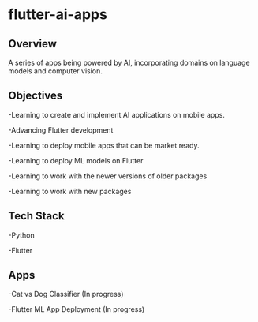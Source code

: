 # flutter-ai-apps

## Overview

A series of apps being powered by AI, incorporating domains on language models and computer vision.

## Objectives

-Learning to create and implement AI applications on mobile apps.

-Advancing Flutter development

-Learning to deploy mobile apps that can be market ready.

-Learning to deploy ML models on Flutter

-Learning to work with the newer versions of older packages

-Learning to work with new packages

## Tech Stack

-Python

-Flutter

## Apps

-Cat vs Dog Classifier (In progress)

-Flutter ML App Deployment (In progress)
